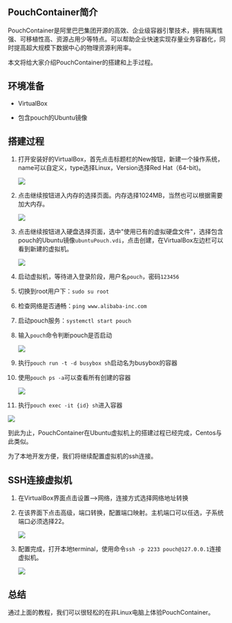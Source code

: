 ## PouchContainer简介

PouchContainer是阿里巴巴集团开源的高效、企业级容器引擎技术，拥有隔离性强、可移植性高、资源占用少等特点。可以帮助企业快速实现存量业务容器化，同时提高超大规模下数据中心的物理资源利用率。

本文将给大家介绍PouchContainer的搭建和上手过程。



## 环境准备

- VirtualBox

- 包含pouch的Ubuntu镜像

  

## 搭建过程

1. 打开安装好的VirtualBox，首先点击标题栏的New按钮，新建一个操作系统，name可以自定义，type选择Linux，Version选择Red Hat（64-bit)。

   ![](http://oyrpkn4bk.bkt.clouddn.com/%E5%B1%8F%E5%B9%95%E5%BF%AB%E7%85%A7%202018-07-30%20%E4%B8%8B%E5%8D%885.33.31.png)

   

2. 点击继续按钮进入内存的选择页面。内存选择1024MB，当然也可以根据需要加大内存。

   ![](http://oyrpkn4bk.bkt.clouddn.com/%E5%B1%8F%E5%B9%95%E5%BF%AB%E7%85%A7%202018-07-30%20%E4%B8%8B%E5%8D%885.25.41.png)

   

3. 点击继续按钮进入硬盘选择页面，选中"使用已有的虚拟硬盘文件"，选择包含pouch的Ubuntu镜像`ubuntuPouch.vdi`，点击创建，在VirtualBox左边栏可以看到新建的虚拟机。

   ![](http://oyrpkn4bk.bkt.clouddn.com/%E5%B1%8F%E5%B9%95%E5%BF%AB%E7%85%A7%202018-07-30%20%E4%B8%8B%E5%8D%885.34.02.png)

   

4. 启动虚拟机，等待进入登录阶段，用户名`pouch`，密码`123456`

5. 切换到root用户下：`sudo su root`

6. 检查网络是否通畅：`ping www.alibaba-inc.com`

7. 启动pouch服务：`systemctl start pouch`

8. 输入`pouch`命令判断pouch是否启动

   ![](http://oyrpkn4bk.bkt.clouddn.com/%E5%B1%8F%E5%B9%95%E5%BF%AB%E7%85%A7%202018-07-30%20%E4%B8%8B%E5%8D%885.43.46.png)

   

9. 执行`pouch run -t -d busybox sh`启动名为busybox的容器

10. 使用`pouch ps -a`可以查看所有创建的容器

    ![](http://oyrpkn4bk.bkt.clouddn.com/%E5%B1%8F%E5%B9%95%E5%BF%AB%E7%85%A7%202018-07-30%20%E4%B8%8B%E5%8D%886.05.59.png)

    

11. 执行`pouch exec -it {id} sh`进入容器

![](http://oyrpkn4bk.bkt.clouddn.com/%E5%B1%8F%E5%B9%95%E5%BF%AB%E7%85%A7%202018-07-30%20%E4%B8%8B%E5%8D%886.06.23.png)  

到此为止，PouchContainer在Ubuntu虚拟机上的搭建过程已经完成，Centos与此类似。

为了本地开发方便，我们将继续配置虚拟机的ssh连接。



## SSH连接虚拟机

1. 在VirtualBox界面点击设置-->网络，连接方式选择网络地址转换

2. 在该界面下点击高级，端口转换，配置端口映射。主机端口可以任选，子系统端口必须选择22。

   

   ![](http://oyrpkn4bk.bkt.clouddn.com/%E5%B1%8F%E5%B9%95%E5%BF%AB%E7%85%A7%202018-07-30%20%E4%B8%8B%E5%8D%885.56.06.png)

   

3. 配置完成，打开本地terminal，使用命令`ssh -p 2233 pouch@127.0.0.1`连接虚拟机。

   ![](http://oyrpkn4bk.bkt.clouddn.com/%E5%B1%8F%E5%B9%95%E5%BF%AB%E7%85%A7%202018-07-30%20%E4%B8%8B%E5%8D%885.58.24.png)



## 总结

通过上面的教程，我们可以很轻松的在非Linux电脑上体验PouchContainer。








